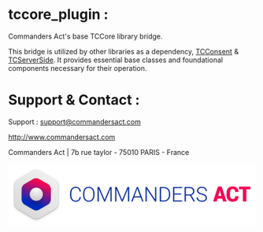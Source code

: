 # tccore_plugin :

Commanders Act's base TCCore library bridge.

This bridge is utilized by other libraries as a dependency, [TCConsent](https://github.com/CommandersAct/tcconsent-flutter-plugin) & [TCServerSide](https://github.com/CommandersAct/tcserverside-flutter-plugin). It provides essential base classes and foundational components necessary for their operation.

# Support & Contact : 

Support : support@commandersact.com

http://www.commandersact.com

Commanders Act | 7b rue taylor - 75010 PARIS - France

![Commanders Act logo](res/ca_logo.png)
